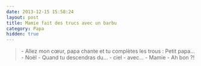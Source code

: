 ```yaml
---
date: 2013-12-15 15:58:24
layout: post
title: Mamie fait des trucs avec un barbu
category: Papa
hidden: true
---
```


> \- Allez mon cœur, papa chante et tu complètes les trous : Petit papa...
> \- Noël 
> \- Quand tu descendras du...
> \- ciel
> \- avec...
> \- Mamie
> \- Ah bon ?!

